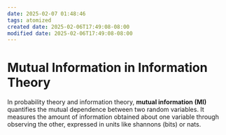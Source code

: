 ```yaml
---
date: 2025-02-07 01:48:46
tags: atomized
created date: 2025-02-06T17:49:08-08:00
modified date: 2025-02-06T17:49:08-08:00
---
```

# Mutual Information in Information Theory
In probability theory and information theory, **mutual information (MI)** quantifies the mutual dependence between two random variables. It measures the amount of information obtained about one variable through observing the other, expressed in units like shannons (bits) or nats.